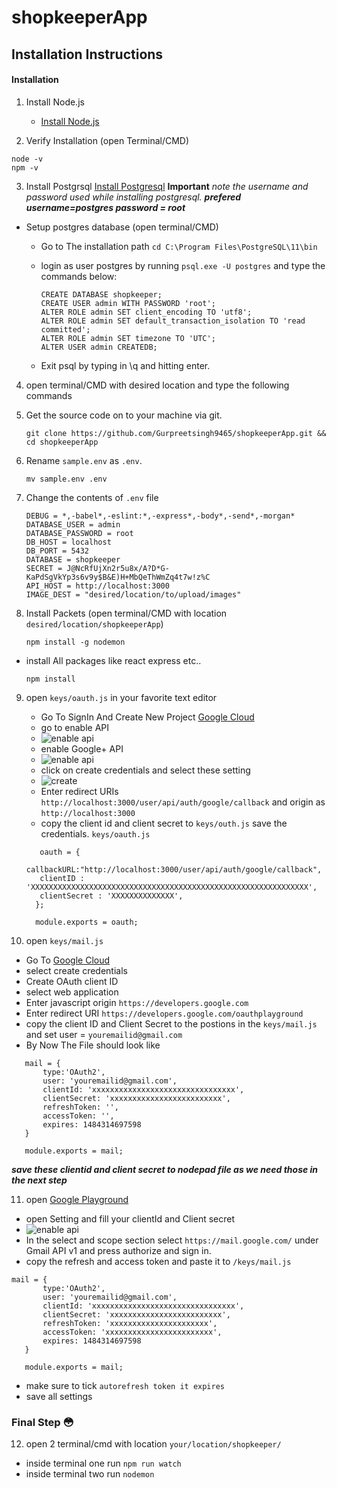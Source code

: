 # shopkeeperApp

## Installation Instructions


#### Installation
1. Install Node.js
    * [Install Node.js](https://nodejs.org)

2. Verify Installation (open Terminal/CMD)
```
node -v
npm -v
```

3. Install Postgrsql [Install Postgresql](https://www.enterprisedb.com/downloads/postgres-postgresql-downloads) **Important** *note the username and password used while installing postgresql.* ***prefered username=postgres password = root***
* Setup postgres database (open terminal/CMD)
    * Go to The installation path ```cd C:\Program Files\PostgreSQL\11\bin```
    * login as user postgres by running ```psql.exe -U postgres``` and type the commands below:

        ```
        CREATE DATABASE shopkeeper;
        CREATE USER admin WITH PASSWORD 'root';
        ALTER ROLE admin SET client_encoding TO 'utf8';
        ALTER ROLE admin SET default_transaction_isolation TO 'read committed';
        ALTER ROLE admin SET timezone TO 'UTC';
        ALTER USER admin CREATEDB;
        ```

    * Exit psql by typing in \q and hitting enter.

4. open terminal/CMD with desired location and type the following commands

5. Get the source code on to your machine via git.

    ```
    git clone https://github.com/Gurpreetsingh9465/shopkeeperApp.git && cd shopkeeperApp
    ```

6. Rename `sample.env` as `.env`.

    ```
    mv sample.env .env
    ```
 
 7. Change the contents of `.env` file
    ```
    DEBUG = *,-babel*,-eslint:*,-express*,-body*,-send*,-morgan*
    DATABASE_USER = admin
    DATABASE_PASSWORD = root
    DB_HOST = localhost
    DB_PORT = 5432
    DATABASE = shopkeeper
    SECRET = J@NcRfUjXn2r5u8x/A?D*G-KaPdSgVkYp3s6v9y$B&E)H+MbQeThWmZq4t7w!z%C
    API_HOST = http://localhost:3000
    IMAGE_DEST = "desired/location/to/upload/images"
    ```
    
8. Install Packets (open terminal/CMD with location ```desired/location/shopkeeperApp```)
    ```
    npm install -g nodemon
    ```
* install All packages like react express etc..
    ```
    npm install
    ```
    
9. open `keys/oauth.js` in your favorite text editor
    * Go To SignIn And Create New Project [Google Cloud](https://console.cloud.google.com/apis/credentials)
    * go to enable API
    * ![enable api](https://raw.githubusercontent.com/Gurpreetsingh9465/fabrik-bugs/master/enableApi.png)
    * enable Google+ API
    * ![enable api](https://raw.githubusercontent.com/Gurpreetsingh9465/fabrik-bugs/master/enableG%2Bapi.png)
    * click on create credentials and select these setting
    * ![create](https://raw.githubusercontent.com/Gurpreetsingh9465/fabrik-bugs/master/createCredentials.png)
    * Enter redirect URIs `http://localhost:3000/user/api/auth/google/callback` and origin as `http://localhost:3000`
    * copy the client id and client secret to `keys/outh.js` save the credentials.
    `keys/oauth.js`
    ```
       oauth = {
       callbackURL:"http://localhost:3000/user/api/auth/google/callback",
       clientID : 'XXXXXXXXXXXXXXXXXXXXXXXXXXXXXXXXXXXXXXXXXXXXXXXXXXXXXXXXXXXXXX',
       clientSecret : 'XXXXXXXXXXXXXX',
      };
      
      module.exports = oauth;
    ```

10. open `keys/mail.js`
   * Go To [Google Cloud](https://console.cloud.google.com/apis/credentials)
   * select create credentials
   * Create OAuth client ID
   * select web application
   * Enter javascript origin `https://developers.google.com` 
   * Enter redirect URI `https://developers.google.com/oauthplayground`
   * copy the client ID and Client Secret to the postions in the `keys/mail.js` and set user = `youremailid@gmail.com`
   * By Now The File should look like
   ```
      mail = {
          type:'OAuth2',
          user: 'youremailid@gmail.com',
          clientId: 'xxxxxxxxxxxxxxxxxxxxxxxxxxxxxxxx',
          clientSecret: 'xxxxxxxxxxxxxxxxxxxxxxxxx',
          refreshToken: '',
          accessToken: '',
          expires: 1484314697598
      }

      module.exports = mail;
   ```
   ***save these clientid and client secret to nodepad file as we need those in the next step***

11. open [Google Playground](https://developers.google.com/oauthplayground)
   * open Setting and fill your clientId and Client secret
   * ![enable api](https://raw.githubusercontent.com/Gurpreetsingh9465/fabrik-bugs/master/seting.png)
   * In the select and scope section select `https://mail.google.com/` under Gmail API v1 and press authorize and sign in.
   * copy the refresh and access token and paste it to `/keys/mail.js`
   ```
   mail = {
          type:'OAuth2',
          user: 'youremailid@gmail.com',
          clientId: 'xxxxxxxxxxxxxxxxxxxxxxxxxxxxxxxx',
          clientSecret: 'xxxxxxxxxxxxxxxxxxxxxxxxx',
          refreshToken: 'xxxxxxxxxxxxxxxxxxxxxx',
          accessToken: 'xxxxxxxxxxxxxxxxxxxxxxxx',
          expires: 1484314697598
      }

      module.exports = mail;
   ```
   * make sure to tick `autorefresh token it expires`
   * save all settings

### Final Step :flushed:
12. open 2 terminal/cmd with location `your/location/shopkeeper/`
   * inside terminal one run `npm run watch`
   * inside terminal two run `nodemon`

    


 
